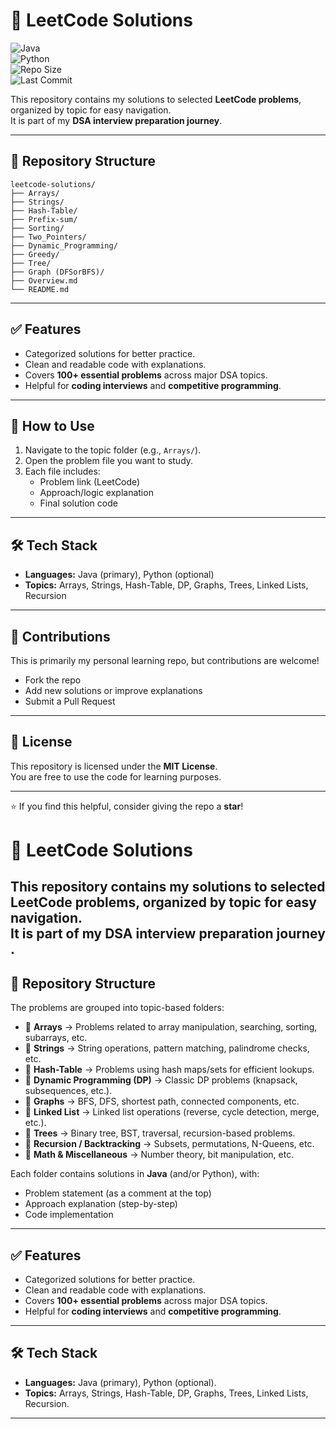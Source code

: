# 📝 LeetCode Solutions  

![Java](https://img.shields.io/badge/Language-Java-blue?logo=java)  
![Python](https://img.shields.io/badge/Language-Python-yellow?logo=python)  
![Repo Size](https://img.shields.io/github/repo-size/Skakarla2023/leetcode-solutions)  
![Last Commit](https://img.shields.io/github/last-commit/Skakarla2023/leetcode-solutions)  

This repository contains my solutions to selected **LeetCode problems**, organized by topic for easy navigation.  
It is part of my **DSA interview preparation journey**.  

---

## 📂 Repository Structure  

```
leetcode-solutions/
├── Arrays/
├── Strings/
├── Hash-Table/
├── Prefix-sum/
├── Sorting/
├── Two_Pointers/
├── Dynamic_Programming/
├── Greedy/
├── Tree/
├── Graph (DFSorBFS)/
├── Overview.md
└── README.md
```

---

## ✅ Features  
- Categorized solutions for better practice.  
- Clean and readable code with explanations.  
- Covers **100+ essential problems** across major DSA topics.  
- Helpful for **coding interviews** and **competitive programming**.  

---

## 🚀 How to Use  
1. Navigate to the topic folder (e.g., `Arrays/`).  
2. Open the problem file you want to study.  
3. Each file includes:  
   - Problem link (LeetCode)  
   - Approach/logic explanation  
   - Final solution code  

---

## 🛠️ Tech Stack  
- **Languages:** Java (primary), Python (optional)  
- **Topics:** Arrays, Strings, Hash-Table, DP, Graphs, Trees, Linked Lists, Recursion  

---

## 🤝 Contributions  
This is primarily my personal learning repo, but contributions are welcome!  
- Fork the repo  
- Add new solutions or improve explanations  
- Submit a Pull Request  

---

## 📜 License  
This repository is licensed under the **MIT License**.  
You are free to use the code for learning purposes.  

---

⭐ If you find this helpful, consider giving the repo a **star**!


# 📝 LeetCode Solutions  

This repository contains my solutions to selected **LeetCode problems**, organized by topic for easy navigation.  
It is part of my **DSA interview preparation journey** .
---

## 📂 Repository Structure  

The problems are grouped into topic-based folders:  

- 📁 **Arrays** → Problems related to array manipulation, searching, sorting, subarrays, etc.  
- 📁 **Strings** → String operations, pattern matching, palindrome checks, etc.  
- 📁 **Hash-Table** → Problems using hash maps/sets for efficient lookups.  
- 📁 **Dynamic Programming (DP)** → Classic DP problems (knapsack, subsequences, etc.).  
- 📁 **Graphs** → BFS, DFS, shortest path, connected components, etc.  
- 📁 **Linked List** → Linked list operations (reverse, cycle detection, merge, etc.).  
- 📁 **Trees** → Binary tree, BST, traversal, recursion-based problems.  
- 📁 **Recursion / Backtracking** → Subsets, permutations, N-Queens, etc.  
- 📁 **Math & Miscellaneous** → Number theory, bit manipulation, etc.  

Each folder contains solutions in **Java** (and/or Python), with:  
- Problem statement (as a comment at the top)  
- Approach explanation (step-by-step)  
- Code implementation  

---

## ✅ Features  
- Categorized solutions for better practice.  
- Clean and readable code with explanations.  
- Covers **100+ essential problems** across major DSA topics.  
- Helpful for **coding interviews** and **competitive programming**.  

---

## 🛠️ Tech Stack  
- **Languages:** Java (primary), Python (optional).  
- **Topics:** Arrays, Strings, Hash-Table, DP, Graphs, Trees, Linked Lists, Recursion.  

---
